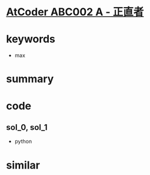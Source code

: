 # [AtCoder ABC002 A - 正直者](https://atcoder.jp/contests/abc002/tasks/abc002_1)


# keywords 
- max


# summary

# code 
## sol_0, sol_1
- python 

# similar 

